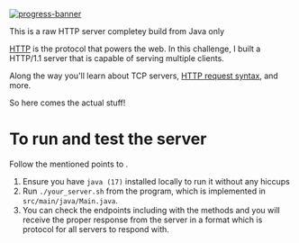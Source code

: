 [![progress-banner](https://backend.codecrafters.io/progress/http-server/ff0aae33-2483-4b3a-b082-9fe54bd5a1ea)](https://app.codecrafters.io/users/codecrafters-bot?r=2qF)

This is a raw HTTP server completey build from Java only

[HTTP](https://en.wikipedia.org/wiki/Hypertext_Transfer_Protocol) is the
protocol that powers the web. In this challenge, I built a HTTP/1.1 server
that is capable of serving multiple clients.

Along the way you'll learn about TCP servers,
[HTTP request syntax](https://www.w3.org/Protocols/rfc2616/rfc2616-sec5.html),
and more.


So here comes the actual stuff!

# To run and test the server

Follow the mentioned points to .

1. Ensure you have `java (17)` installed locally to run it without any hiccups
1. Run `./your_server.sh` from the program, which is implemented in
   `src/main/java/Main.java`.
1. You can check the endpoints including with the methods and you will receive the proper response from the server in a format which is protocol for all servers to respond with.
